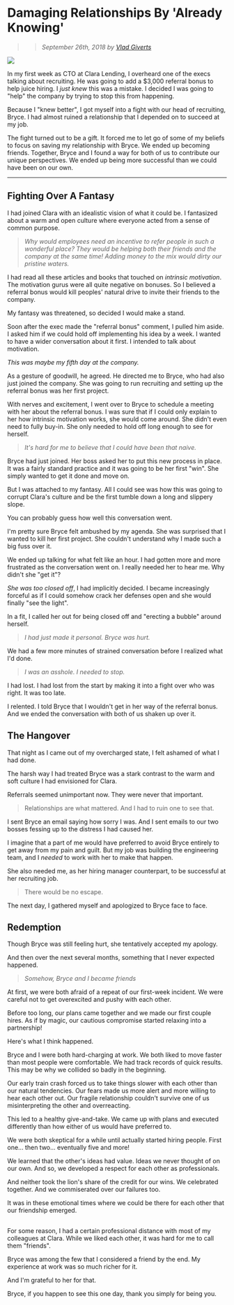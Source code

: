 # Damaging Relationships By 'Already Knowing'

>> _September 26th, 2018 by [Vlad Giverts](/purposeful-leadership-coaching)_

![](https://d235962hz41e70.cloudfront.net/hurt-bear.jpeg)


In my first week as CTO at Clara Lending, I overheard one of the execs talking about recruiting. He was going to add a $3,000 referral bonus to help juice hiring. I _just knew_ this was a mistake. I decided I was going to "help" the company by trying to stop this from happening.

Because I "knew better", I got myself into a fight with our head of recruiting, Bryce. I had almost ruined a relationship that I depended on to succeed at my job.

The fight turned out to be a gift. It forced me to let go of some of my beliefs to focus on saving my relationship with Bryce. We ended up becoming friends. Together, Bryce and I found a way for both of us to contribute our unique perspectives. We ended up being more successful than we could have been on our own.

---

## Fighting Over A Fantasy

I had joined Clara with an idealistic vision of what it could be. I fantasized about a warm and open culture where everyone acted from a sense of common purpose. 

> _Why would employees need an incentive to refer people in such a wonderful place? They would be helping both their friends and the company at the same time! Adding money to the mix would dirty our pristine waters._

I had read all these articles and books that touched on _intrinsic motivation_. The motivation gurus were all quite negative on bonuses. So I believed a referral bonus would kill peoples' natural drive to invite their friends to the company. 

My fantasy was threatened, so decided I would make a stand. 

Soon after the exec made the "referral bonus" comment, I pulled him aside. I asked him if we could hold off implementing his idea by a week. I wanted to have a wider conversation about it first. I intended to talk about motivation.

_This was maybe my fifth day at the company._ 

As a gesture of goodwill, he agreed. He directed me to Bryce, who had also just joined the company. She was going to run recruiting and setting up the referral bonus was her first project.

With nerves and excitement, I went over to Bryce to schedule a meeting with her about the referral bonus. I was sure that if I could only explain to her how intrinsic motivation works, she would come around. She didn't even need to fully buy-in. She only needed to hold off long enough to see for herself.

> _It's hard for me to believe that I could have been that naive._ 

Bryce had just joined. Her boss asked her to put this new process in place. It was a fairly standard practice and it was going to be her first "win". She simply wanted to get it done and move on.

But I was attached to my fantasy. All I could see was how this was going to corrupt Clara's culture and be the first tumble down a long and slippery slope. 

You can probably guess how well this conversation went. 

I'm pretty sure Bryce felt ambushed by my agenda. She was surprised that I wanted to kill her first project. She couldn't understand why I made such a big fuss over it.

 We ended up talking for what felt like an hour. I had gotten more and more frustrated as the conversation went on. I really needed her to hear me. Why didn't she "get it"? 
 
 _She was too closed off_, I had implicitly decided. I became increasingly forceful as if I could somehow crack her defenses open and she would finally "see the light". 
 
In a fit, I called her out for being closed off and "erecting a bubble" around herself.
 
 > _I had just made it personal. Bryce was hurt._ 
 
 We had a few more minutes of strained conversation before I realized what I'd done.
 
 > _I was an asshole. I needed to stop._
 
 I had lost. I had lost from the start by making it into a fight over who was right. It was too late.
 
 I relented. I told Bryce that I wouldn't get in her way of the referral bonus. And we ended the conversation with both of us shaken up over it.
 
## The Hangover
 
That night as I came out of my overcharged state, I felt ashamed of what I had done. 

The harsh way I had treated Bryce was a stark contrast to the warm and soft culture I had envisioned for Clara.

Referrals seemed unimportant now. They were never that important. 

> Relationships are what mattered. And I had to ruin one to see that.

I sent Bryce an email saying how sorry I was. And I sent emails to our two bosses fessing up to the distress I had caused her.

I imagine that a part of me would have preferred to avoid Bryce entirely to get away from my pain and guilt. But my job was building the engineering team, and I _needed_ to work with her to make that happen. 

She also needed me, as her hiring manager counterpart, to be successful at her recruiting job. 

> There would be no escape.

The next day, I gathered myself and apologized to Bryce face to face. 

## Redemption 

Though Bryce was still feeling hurt, she tentatively accepted my apology.

And then over the next several months, something that I never expected happened. 

> _Somehow, Bryce and I became friends_

At first, we were both afraid of a repeat of our first-week incident. We were careful not to get overexcited and pushy with each other.

Before too long, our plans came together and we made our first couple hires. As if by magic, our cautious compromise started relaxing into a partnership!

Here's what I think happened.

Bryce and I were both hard-charging at work. We both liked to move faster than most people were comfortable. We had track records of quick results. This may be why we collided so badly in the beginning.

Our early train crash forced us to take things slower with each other than our natural tendencies. Our fears made us more alert and more willing to hear each other out. Our fragile relationship couldn't survive one of us misinterpreting the other and overreacting.

This led to a healthy give-and-take. We came up with plans and executed differently than how either of us would have preferred to. 

We were both skeptical for a while until actually started hiring people. First one... then two... eventually five and more!

We learned that the other's ideas had value. Ideas we never thought of on our own. And so, we developed a respect for each other as professionals.

And neither took the lion's share of the credit for our wins. We celebrated together. And we commiserated over our failures too.

It was in these emotional times where we could be there for each other that our friendship emerged. 

##

For some reason, I had a certain professional distance with most of my colleagues at Clara. While we liked each other, it was hard for me to call them "friends". 

Bryce was among the few that I considered a friend by the end. My experience at work was so much richer for it. 

And I'm grateful to her for that.

Bryce, if you happen to see this one day, thank you simply for being you. 